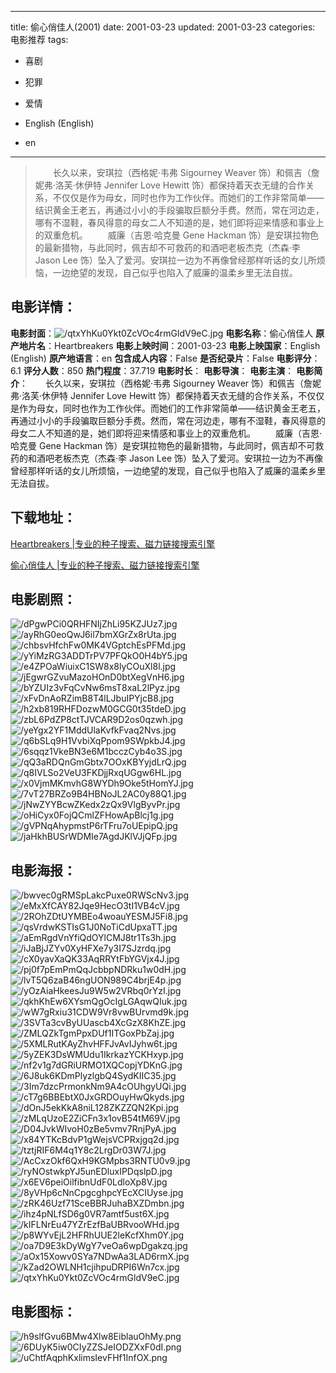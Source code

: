 
---
title: 偷心俏佳人(2001)
date: 2001-03-23
updated: 2001-03-23
categories: 电影推荐
tags:
- 喜剧
- 犯罪
- 爱情

- English (English)
- en
---


> 　　长久以来，安琪拉（西格妮·韦弗 Sigourney Weaver 饰）和佩吉（詹妮弗·洛芙·休伊特 Jennifer Love Hewitt 饰）都保持着天衣无缝的合作关系，不仅仅是作为母女，同时也作为工作伙伴。而她们的工作非常简单——结识黄金王老五，再通过小小的手段骗取巨额分手费。然而，常在河边走，哪有不湿鞋，春风得意的母女二人不知道的是，她们即将迎来情感和事业上的双重危机。  　　威廉（吉恩·哈克曼 Gene Hackman 饰）是安琪拉物色的最新猎物，与此同时，佩吉却不可救药的和酒吧老板杰克（杰森·李 Jason Lee 饰）坠入了爱河。安琪拉一边为不再像曾经那样听话的女儿所烦恼，一边绝望的发现，自己似乎也陷入了威廉的温柔乡里无法自拔。

## **电影详情**：

**电影封面**：<img src="https://image.tmdb.org/t/p/w200/qtxYhKu0Ykt0ZcVOc4rmGldV9eC.jpg" alt="/qtxYhKu0Ykt0ZcVOc4rmGldV9eC.jpg" title="/qtxYhKu0Ykt0ZcVOc4rmGldV9eC.jpg">
**电影名称**：偷心俏佳人
**原产地片名**：Heartbreakers
**电影上映时间**：2001-03-23
**电影上映国家**：English (English)
**原产地语言**：en
**包含成人内容**：False
**是否纪录片**：False
**电影评分**：6.1
**评分人数**：850
**热门程度**：37.719
**电影时长**：
**电影导演**：
**电影主演**：
**电影简介**：　　长久以来，安琪拉（西格妮·韦弗 Sigourney Weaver 饰）和佩吉（詹妮弗·洛芙·休伊特 Jennifer Love Hewitt 饰）都保持着天衣无缝的合作关系，不仅仅是作为母女，同时也作为工作伙伴。而她们的工作非常简单——结识黄金王老五，再通过小小的手段骗取巨额分手费。然而，常在河边走，哪有不湿鞋，春风得意的母女二人不知道的是，她们即将迎来情感和事业上的双重危机。  　　威廉（吉恩·哈克曼 Gene Hackman 饰）是安琪拉物色的最新猎物，与此同时，佩吉却不可救药的和酒吧老板杰克（杰森·李 Jason Lee 饰）坠入了爱河。安琪拉一边为不再像曾经那样听话的女儿所烦恼，一边绝望的发现，自己似乎也陷入了威廉的温柔乡里无法自拔。

## **下载地址**：
[Heartbreakers |专业的种子搜索、磁力链接搜索引擎](https://movie.amd794.com:2083/?search=Heartbreakers&ordering=&mode=match_phrase&page_size=10&page=1)

[偷心俏佳人 |专业的种子搜索、磁力链接搜索引擎](https://movie.amd794.com:2083/?search=%E5%81%B7%E5%BF%83%E4%BF%8F%E4%BD%B3%E4%BA%BA&ordering=&mode=match_phrase&page_size=10&page=1)
 

## **电影剧照**：
<img src="https://image.tmdb.org/t/p/original/dPgwPCi0QRHFNIjZhLi95KZJUz7.jpg" alt="/dPgwPCi0QRHFNIjZhLi95KZJUz7.jpg" title="/dPgwPCi0QRHFNIjZhLi95KZJUz7.jpg"><img src="https://image.tmdb.org/t/p/original/ayRhG0eoQwJ6il7bmXGrZx8rUta.jpg" alt="/ayRhG0eoQwJ6il7bmXGrZx8rUta.jpg" title="/ayRhG0eoQwJ6il7bmXGrZx8rUta.jpg"><img src="https://image.tmdb.org/t/p/original/chbsvHfchFw0MK4VGptchEsPFMd.jpg" alt="/chbsvHfchFw0MK4VGptchEsPFMd.jpg" title="/chbsvHfchFw0MK4VGptchEsPFMd.jpg"><img src="https://image.tmdb.org/t/p/original/yYiMzRG3ADDTrPV7PFQkO0H4bY5.jpg" alt="/yYiMzRG3ADDTrPV7PFQkO0H4bY5.jpg" title="/yYiMzRG3ADDTrPV7PFQkO0H4bY5.jpg"><img src="https://image.tmdb.org/t/p/original/e4ZPOaWiuixC1SW8x8lyCOuXl8l.jpg" alt="/e4ZPOaWiuixC1SW8x8lyCOuXl8l.jpg" title="/e4ZPOaWiuixC1SW8x8lyCOuXl8l.jpg"><img src="https://image.tmdb.org/t/p/original/jEgwrGZvuMazoHOnD0btXegVnH6.jpg" alt="/jEgwrGZvuMazoHOnD0btXegVnH6.jpg" title="/jEgwrGZvuMazoHOnD0btXegVnH6.jpg"><img src="https://image.tmdb.org/t/p/original/bYZUIz3vFqCvNw6msT8xaL2lPyz.jpg" alt="/bYZUIz3vFqCvNw6msT8xaL2lPyz.jpg" title="/bYZUIz3vFqCvNw6msT8xaL2lPyz.jpg"><img src="https://image.tmdb.org/t/p/original/xFvDnAoRZimB8T4lLJbuIPYjcB8.jpg" alt="/xFvDnAoRZimB8T4lLJbuIPYjcB8.jpg" title="/xFvDnAoRZimB8T4lLJbuIPYjcB8.jpg"><img src="https://image.tmdb.org/t/p/original/h2xb819RHFDozwM0GCG0t35tdeD.jpg" alt="/h2xb819RHFDozwM0GCG0t35tdeD.jpg" title="/h2xb819RHFDozwM0GCG0t35tdeD.jpg"><img src="https://image.tmdb.org/t/p/original/zbL6PdZP8ctTJVCAR9D2os0qzwh.jpg" alt="/zbL6PdZP8ctTJVCAR9D2os0qzwh.jpg" title="/zbL6PdZP8ctTJVCAR9D2os0qzwh.jpg"><img src="https://image.tmdb.org/t/p/original/yeYgx2YF1MddUlaKvfkFvaq2Nvs.jpg" alt="/yeYgx2YF1MddUlaKvfkFvaq2Nvs.jpg" title="/yeYgx2YF1MddUlaKvfkFvaq2Nvs.jpg"><img src="https://image.tmdb.org/t/p/original/q6bSLq9H1VvbiXqPpom9SWpkbJ4.jpg" alt="/q6bSLq9H1VvbiXqPpom9SWpkbJ4.jpg" title="/q6bSLq9H1VvbiXqPpom9SWpkbJ4.jpg"><img src="https://image.tmdb.org/t/p/original/6sqqz1VkeBN3e6M1bcczCyb4o3S.jpg" alt="/6sqqz1VkeBN3e6M1bcczCyb4o3S.jpg" title="/6sqqz1VkeBN3e6M1bcczCyb4o3S.jpg"><img src="https://image.tmdb.org/t/p/original/qQ3aRDQnGmGbtx7OOxKBYyjdLrQ.jpg" alt="/qQ3aRDQnGmGbtx7OOxKBYyjdLrQ.jpg" title="/qQ3aRDQnGmGbtx7OOxKBYyjdLrQ.jpg"><img src="https://image.tmdb.org/t/p/original/q8IVLSo2VeU3FKDjjRxqUGgw6HL.jpg" alt="/q8IVLSo2VeU3FKDjjRxqUGgw6HL.jpg" title="/q8IVLSo2VeU3FKDjjRxqUGgw6HL.jpg"><img src="https://image.tmdb.org/t/p/original/x0VjmMKmvhG8WYDh9Oke5tHomYJ.jpg" alt="/x0VjmMKmvhG8WYDh9Oke5tHomYJ.jpg" title="/x0VjmMKmvhG8WYDh9Oke5tHomYJ.jpg"><img src="https://image.tmdb.org/t/p/original/7vT27BRZo9B4HBNoJL2AC0y88Q1.jpg" alt="/7vT27BRZo9B4HBNoJL2AC0y88Q1.jpg" title="/7vT27BRZo9B4HBNoJL2AC0y88Q1.jpg"><img src="https://image.tmdb.org/t/p/original/jNwZYYBcwZKedx2zQx9VlgByvPr.jpg" alt="/jNwZYYBcwZKedx2zQx9VlgByvPr.jpg" title="/jNwZYYBcwZKedx2zQx9VlgByvPr.jpg"><img src="https://image.tmdb.org/t/p/original/oHiCyx0FojQCmlZFHowApBlcj1g.jpg" alt="/oHiCyx0FojQCmlZFHowApBlcj1g.jpg" title="/oHiCyx0FojQCmlZFHowApBlcj1g.jpg"><img src="https://image.tmdb.org/t/p/original/gVPNqAhypmstP6rTFru7oUEpipQ.jpg" alt="/gVPNqAhypmstP6rTFru7oUEpipQ.jpg" title="/gVPNqAhypmstP6rTFru7oUEpipQ.jpg"><img src="https://image.tmdb.org/t/p/original/jaHkhBUSrWDMIe7AgdJKlVJjQFp.jpg" alt="/jaHkhBUSrWDMIe7AgdJKlVJjQFp.jpg" title="/jaHkhBUSrWDMIe7AgdJKlVJjQFp.jpg">

## **电影海报**：
<img src="https://image.tmdb.org/t/p/original/bwvec0gRMSpLakcPuxe0RWScNv3.jpg" alt="/bwvec0gRMSpLakcPuxe0RWScNv3.jpg" title="/bwvec0gRMSpLakcPuxe0RWScNv3.jpg"><img src="https://image.tmdb.org/t/p/original/eMxXfCAY82Jqe9HecO3tI1VB4cV.jpg" alt="/eMxXfCAY82Jqe9HecO3tI1VB4cV.jpg" title="/eMxXfCAY82Jqe9HecO3tI1VB4cV.jpg"><img src="https://image.tmdb.org/t/p/original/2ROhZDtUYMBEo4woauYESMJ5Fi8.jpg" alt="/2ROhZDtUYMBEo4woauYESMJ5Fi8.jpg" title="/2ROhZDtUYMBEo4woauYESMJ5Fi8.jpg"><img src="https://image.tmdb.org/t/p/original/qsVrdwKSTIsG1J0NoTiCdUpxaTT.jpg" alt="/qsVrdwKSTIsG1J0NoTiCdUpxaTT.jpg" title="/qsVrdwKSTIsG1J0NoTiCdUpxaTT.jpg"><img src="https://image.tmdb.org/t/p/original/aEmRgdVnYfiQdOYlCMJ8tr1Ts3h.jpg" alt="/aEmRgdVnYfiQdOYlCMJ8tr1Ts3h.jpg" title="/aEmRgdVnYfiQdOYlCMJ8tr1Ts3h.jpg"><img src="https://image.tmdb.org/t/p/original/iJaBjJZYv0XyHFXe7y3I7SJzrdq.jpg" alt="/iJaBjJZYv0XyHFXe7y3I7SJzrdq.jpg" title="/iJaBjJZYv0XyHFXe7y3I7SJzrdq.jpg"><img src="https://image.tmdb.org/t/p/original/cX0yavXaQK33AqRRYtFbYGVjx4J.jpg" alt="/cX0yavXaQK33AqRRYtFbYGVjx4J.jpg" title="/cX0yavXaQK33AqRRYtFbYGVjx4J.jpg"><img src="https://image.tmdb.org/t/p/original/pj0f7pEmPmQqJcbbpNDRku1w0dH.jpg" alt="/pj0f7pEmPmQqJcbbpNDRku1w0dH.jpg" title="/pj0f7pEmPmQqJcbbpNDRku1w0dH.jpg"><img src="https://image.tmdb.org/t/p/original/lvT5Q6zaB46ngUON989C4brjE4p.jpg" alt="/lvT5Q6zaB46ngUON989C4brjE4p.jpg" title="/lvT5Q6zaB46ngUON989C4brjE4p.jpg"><img src="https://image.tmdb.org/t/p/original/yOzAiaHkeesJu9W5w2VRbq0rYzI.jpg" alt="/yOzAiaHkeesJu9W5w2VRbq0rYzI.jpg" title="/yOzAiaHkeesJu9W5w2VRbq0rYzI.jpg"><img src="https://image.tmdb.org/t/p/original/qkhKhEw6XYsmQgOcIgLGAqwQIuk.jpg" alt="/qkhKhEw6XYsmQgOcIgLGAqwQIuk.jpg" title="/qkhKhEw6XYsmQgOcIgLGAqwQIuk.jpg"><img src="https://image.tmdb.org/t/p/original/wW7gRxiu31CDW9Vr8vwBUrvmd9k.jpg" alt="/wW7gRxiu31CDW9Vr8vwBUrvmd9k.jpg" title="/wW7gRxiu31CDW9Vr8vwBUrvmd9k.jpg"><img src="https://image.tmdb.org/t/p/original/3SVTa3cvByUUascb4XcGzX8KhZE.jpg" alt="/3SVTa3cvByUUascb4XcGzX8KhZE.jpg" title="/3SVTa3cvByUUascb4XcGzX8KhZE.jpg"><img src="https://image.tmdb.org/t/p/original/ZMLQZkTgmPpxDUf1ITGoxPbZaj.jpg" alt="/ZMLQZkTgmPpxDUf1ITGoxPbZaj.jpg" title="/ZMLQZkTgmPpxDUf1ITGoxPbZaj.jpg"><img src="https://image.tmdb.org/t/p/original/5XMLRutKAyZhvHFFJvAvIJyhw6t.jpg" alt="/5XMLRutKAyZhvHFFJvAvIJyhw6t.jpg" title="/5XMLRutKAyZhvHFFJvAvIJyhw6t.jpg"><img src="https://image.tmdb.org/t/p/original/5yZEK3DsWMUdu1IkrkazYCKHxyp.jpg" alt="/5yZEK3DsWMUdu1IkrkazYCKHxyp.jpg" title="/5yZEK3DsWMUdu1IkrkazYCKHxyp.jpg"><img src="https://image.tmdb.org/t/p/original/nf2v1g7dGRiURMO1XQCopjYDKnG.jpg" alt="/nf2v1g7dGRiURMO1XQCopjYDKnG.jpg" title="/nf2v1g7dGRiURMO1XQCopjYDKnG.jpg"><img src="https://image.tmdb.org/t/p/original/6J8uk6KDmPlyzlgbQ4SydKIIC35.jpg" alt="/6J8uk6KDmPlyzlgbQ4SydKIIC35.jpg" title="/6J8uk6KDmPlyzlgbQ4SydKIIC35.jpg"><img src="https://image.tmdb.org/t/p/original/3Im7dzcPrmonkNm9A4cOUhgyUQi.jpg" alt="/3Im7dzcPrmonkNm9A4cOUhgyUQi.jpg" title="/3Im7dzcPrmonkNm9A4cOUhgyUQi.jpg"><img src="https://image.tmdb.org/t/p/original/cT7g6BBEbtX0JxGRDOuyHwQkyds.jpg" alt="/cT7g6BBEbtX0JxGRDOuyHwQkyds.jpg" title="/cT7g6BBEbtX0JxGRDOuyHwQkyds.jpg"><img src="https://image.tmdb.org/t/p/original/dOnJ5ekKkA8niL128ZKZZQN2Kpi.jpg" alt="/dOnJ5ekKkA8niL128ZKZZQN2Kpi.jpg" title="/dOnJ5ekKkA8niL128ZKZZQN2Kpi.jpg"><img src="https://image.tmdb.org/t/p/original/zMLqUzoE2ZiCFn3x1ovB54tM69V.jpg" alt="/zMLqUzoE2ZiCFn3x1ovB54tM69V.jpg" title="/zMLqUzoE2ZiCFn3x1ovB54tM69V.jpg"><img src="https://image.tmdb.org/t/p/original/D04JvkWIvoH0zBe5vmv7RnjPyA.jpg" alt="/D04JvkWIvoH0zBe5vmv7RnjPyA.jpg" title="/D04JvkWIvoH0zBe5vmv7RnjPyA.jpg"><img src="https://image.tmdb.org/t/p/original/x84YTKcBdvP1gWejsVCPRxjgq2d.jpg" alt="/x84YTKcBdvP1gWejsVCPRxjgq2d.jpg" title="/x84YTKcBdvP1gWejsVCPRxjgq2d.jpg"><img src="https://image.tmdb.org/t/p/original/tztjRIF6M4q1Y8c2LrgDr03W7J.jpg" alt="/tztjRIF6M4q1Y8c2LrgDr03W7J.jpg" title="/tztjRIF6M4q1Y8c2LrgDr03W7J.jpg"><img src="https://image.tmdb.org/t/p/original/AcCxzOkf6QxH9KGMpbs3RNTU0v9.jpg" alt="/AcCxzOkf6QxH9KGMpbs3RNTU0v9.jpg" title="/AcCxzOkf6QxH9KGMpbs3RNTU0v9.jpg"><img src="https://image.tmdb.org/t/p/original/ryNOstwkpYJ5unEDluxIPDqslpD.jpg" alt="/ryNOstwkpYJ5unEDluxIPDqslpD.jpg" title="/ryNOstwkpYJ5unEDluxIPDqslpD.jpg"><img src="https://image.tmdb.org/t/p/original/x6EV6peiOilfibnUdF0LdloXp8V.jpg" alt="/x6EV6peiOilfibnUdF0LdloXp8V.jpg" title="/x6EV6peiOilfibnUdF0LdloXp8V.jpg"><img src="https://image.tmdb.org/t/p/original/8yVHp6cNnCpgcghpcYEcXCIUyse.jpg" alt="/8yVHp6cNnCpgcghpcYEcXCIUyse.jpg" title="/8yVHp6cNnCpgcghpcYEcXCIUyse.jpg"><img src="https://image.tmdb.org/t/p/original/zRK46Uzf71SceBBRJuhaBXZDmbn.jpg" alt="/zRK46Uzf71SceBBRJuhaBXZDmbn.jpg" title="/zRK46Uzf71SceBBRJuhaBXZDmbn.jpg"><img src="https://image.tmdb.org/t/p/original/ihz4pNLfSD6g0VR7amtf5ust6X.jpg" alt="/ihz4pNLfSD6g0VR7amtf5ust6X.jpg" title="/ihz4pNLfSD6g0VR7amtf5ust6X.jpg"><img src="https://image.tmdb.org/t/p/original/kIFLNrEu47YZrEzfBaUBRvooWHd.jpg" alt="/kIFLNrEu47YZrEzfBaUBRvooWHd.jpg" title="/kIFLNrEu47YZrEzfBaUBRvooWHd.jpg"><img src="https://image.tmdb.org/t/p/original/p8WYvEjL2HFRhUUE2leKcfXhm0Y.jpg" alt="/p8WYvEjL2HFRhUUE2leKcfXhm0Y.jpg" title="/p8WYvEjL2HFRhUUE2leKcfXhm0Y.jpg"><img src="https://image.tmdb.org/t/p/original/oa7D9E3kDyWgY7veOa6wpDgakzq.jpg" alt="/oa7D9E3kDyWgY7veOa6wpDgakzq.jpg" title="/oa7D9E3kDyWgY7veOa6wpDgakzq.jpg"><img src="https://image.tmdb.org/t/p/original/aOx15Xowv0SYa7NDwAa3LAD6rmX.jpg" alt="/aOx15Xowv0SYa7NDwAa3LAD6rmX.jpg" title="/aOx15Xowv0SYa7NDwAa3LAD6rmX.jpg"><img src="https://image.tmdb.org/t/p/original/kZad2OWLNH1cjihpuDRPI6Wn7cx.jpg" alt="/kZad2OWLNH1cjihpuDRPI6Wn7cx.jpg" title="/kZad2OWLNH1cjihpuDRPI6Wn7cx.jpg"><img src="https://image.tmdb.org/t/p/original/qtxYhKu0Ykt0ZcVOc4rmGldV9eC.jpg" alt="/qtxYhKu0Ykt0ZcVOc4rmGldV9eC.jpg" title="/qtxYhKu0Ykt0ZcVOc4rmGldV9eC.jpg">

## **电影图标**：
<img src="https://image.tmdb.org/t/p/original/h9slfGvu6BMw4Xlw8EiblauOhMy.png" alt="/h9slfGvu6BMw4Xlw8EiblauOhMy.png" title="/h9slfGvu6BMw4Xlw8EiblauOhMy.png"><img src="https://image.tmdb.org/t/p/original/6DUyK5iw0CIyZZSJeIODZXxF0dI.png" alt="/6DUyK5iw0CIyZZSJeIODZXxF0dI.png" title="/6DUyK5iw0CIyZZSJeIODZXxF0dI.png"><img src="https://image.tmdb.org/t/p/original/uChtfAqphKxlimsIevFHf1InfOX.png" alt="/uChtfAqphKxlimsIevFHf1InfOX.png" title="/uChtfAqphKxlimsIevFHf1InfOX.png">
